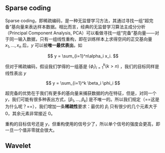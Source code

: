 ## Sparse coding

Sparse coding，即稀疏编码，是一种无监督学习方法，其通过寻找一组“超完备”基向量来表达样本数据。相比而言，经典的无监督学习算法主成分分析（Principal Component Analysis, PCA）可以看做寻找一组“完备”基向量——对于同一输入数据，只有一组线性重构，即在训练样本上求得空间的正交基向量 $x_1, \ldots, x_n$ 后，$y$ 可以被**唯一最优表出**，如

$$
y = \sum_{i=1}^n\alpha_i x_i.
$$

但对于稀疏编码，假设我们学得的一组基是 $\{\phi_i\}_{i=1}^k (k > n)$ ，我们的目标同样是线性表出 $y$

$$
y = \sum_{i=1}^k \beta_i \phi_i
$$

超完备的优势在于我们有更多的基向量来捕获数据的内在特征，但是，对同一个 $y$，我们可能有很多种表出方式，$[\beta_1, \ldots, \beta_k]$ 是不唯一的。所以我们规定（==这是为什么呢？==），我们增加一条**稀疏性**要求：最优的 $\beta_i$ 只有很少的几个元素大于 $0$，其余元素非常接近 $0$。

重构的目标信号还是 $y$，但重构使用的信号少了，所以单个信号的强度会更高，即一旦一个值非零就会很大。

## Wavelet
